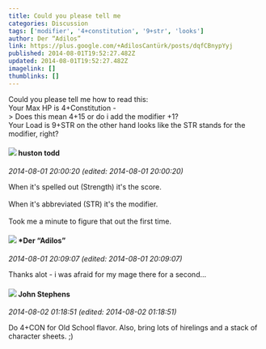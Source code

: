 ```yaml
---
title: Could you please tell me
categories: Discussion
tags: ['modifier', '4+constitution', '9+str', 'looks']
author: Der “Adilos”
link: https://plus.google.com/+AdilosCantürk/posts/dqfCBnypYyj
published: 2014-08-01T19:52:27.482Z
updated: 2014-08-01T19:52:27.482Z
imagelink: []
thumblinks: []
---
```


Could you please tell me how to read this:<br />Your Max HP is 4+Constitution -<br />&gt; Does this mean 4+15 or do i add the modifier +1?<br />Your Load is 9+STR on the other hand looks like the STR stands for the modifier, right?
<div id='comment z12rcdar0sitflbyw04cjzogtpjqfxwjbhk'>
  <h4><img src='{{site.baseurl}}//images/avatars/111818162316796884356_photo.jpg'> huston todd</h4>
      <p><cite>2014-08-01 20:00:20 (edited: 2014-08-01 20:00:20)</cite></p>
        <p>When it&#39;s spelled out (Strength) it&#39;s the score.<br /><br />When it&#39;s abbreviated  (STR) it&#39;s the modifier. <br /><br />Took me a minute to figure that out the first time.</p>
</div>
        

<div id='comment z12rcdar0sitflbyw04cjzogtpjqfxwjbhk'>
  <h4><img src='{{site.baseurl}}//images/avatars/109690930537641165462_photo.jpg'> *Der “Adilos”</h4>
      <p><cite>2014-08-01 20:09:07 (edited: 2014-08-01 20:09:07)</cite></p>
        <p>Thanks alot - i was afraid for my mage there for a second...</p>
</div>
        

<div id='comment z12rcdar0sitflbyw04cjzogtpjqfxwjbhk'>
  <h4><img src='{{site.baseurl}}//images/avatars/101554656051604297040_photo.jpg'> John Stephens</h4>
      <p><cite>2014-08-02 01:18:51 (edited: 2014-08-02 01:18:51)</cite></p>
        <p>Do 4+CON for Old School flavor. Also, bring lots of hirelings and a stack of character sheets. ;)</p>
</div>
        